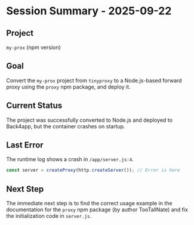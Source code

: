 # Session Summary - 2025-09-22

## Project
`my-prox` (npm version)

## Goal
Convert the `my-prox` project from `tinyproxy` to a Node.js-based forward proxy using the `proxy` npm package, and deploy it.

## Current Status
The project was successfully converted to Node.js and deployed to Back4app, but the container crashes on startup.

## Last Error
The runtime log shows a crash in `/app/server.js:4`.

```javascript
const server = createProxy(http.createServer()); // Error is here
```

## Next Step
The immediate next step is to find the correct usage example in the documentation for the `proxy` npm package (by author TooTallNate) and fix the initialization code in `server.js`.
